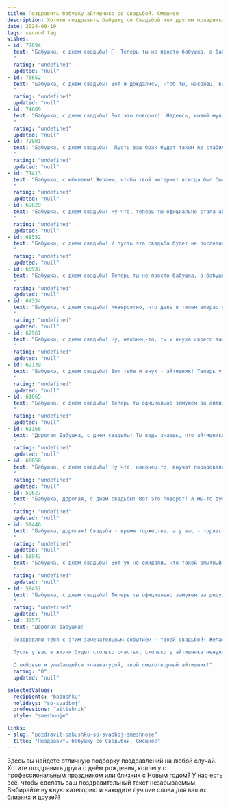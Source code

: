 ```yaml
---
title: Поздравить бабушку айтишника со Свадьбой. Смешное
description: Хотите поздравить бабушку со Свадьбой или другим праздником? Наш ИИ создаст незабываемое поздравление, а вы обязательно выделитесь среди других.  
date: 2024-09-19
tags: second tag
wishes:
- id: 77094
  text: "Бабушка, с днем свадьбы! 🎉  Теперь ты не просто бабушка, а бабушка-айтишница!  Желаем, чтобы брак был стабильным как интернет-соединение, а любовь - быстрой как загрузка игры! 😄
  "
  rating: "undefined"
  updated: "null"
- id: 75652
  text: "Бабушка, с днем свадьбы! Вот и дождались, чтоб ты, наконец, вышла замуж за IT-специалиста! Теперь у вас в доме будет Wi-Fi, а семейные секреты будут храниться в облаке! 🎉
  "
  rating: "undefined"
  updated: "null"
- id: 74609
  text: "Бабушка, с днем свадьбы! Вот это поворот!  Надеюсь, новый муж - тоже айтишник, а то с твоим-то внуком дел навалом!😜
  "
  rating: "undefined"
  updated: "null"
- id: 72901
  text: "Бабушка, с днем свадьбы!  Пусть ваш брак будет таким же стабильным, как интернет-соединение у айтишника, и таким же ярким, как свежий код после дебага! 😊🥳🥂
  "
  rating: "undefined"
  updated: "null"
- id: 71413
  text: "Бабушка, с юбилеем! Желаем, чтобы твой интернет всегда был быстрым, а внуки - не лагали 😂.  Пусть жизнь будет полна радости и веселья, как увлекательная онлайн-игра!  🎉
  "
  rating: "undefined"
  updated: "null"
- id: 69829
  text: "Бабушка, с днем свадьбы! Ну что, теперь ты официально стала айтишницей в семье! 😂 Желаем вам с дедушкой, чтобы ваши семейные алгоритмы работали без багов, а любовь была безграничной, как скорость интернета в пятницу вечером! 🎉🥂
  "
  rating: "undefined"
  updated: "null"
- id: 68552
  text: "Бабушка, с днем свадьбы! И пусть эта свадьба будет не последней, ведь ты теперь, можно сказать, настоящий айтишник - в современном мире \"жениться\" на технологиях приходится частенько! 😊
  "
  rating: "undefined"
  updated: "null"
- id: 65937
  text: "Бабушка, с днем свадьбы! Теперь ты не просто бабушка, а бабушка-айтишница!  Надеемся, в твоей новой жизни будет меньше багов, а больше любви и счастья!  😄
  "
  rating: "undefined"
  updated: "null"
- id: 64324
  text: "Бабушка, с днем свадьбы! Невероятно, что даже в твоем возрасте ты нашла себе айтишника! Ну, теперь у него будет кто-то, кто  сможет починить проводку, а у тебя - кто-то, кто знает, как включить телевизор. Желаем вам бесконечного счастья, стабильного Wi-Fi и чтобы все ваши обновления были только положительными!
  "
  rating: "undefined"
  updated: "null"
- id: 62961
  text: "Бабушка, с днем свадьбы! Ну, наконец-то, ты и внука своего замуж/женатого выдала! Не волнуйся, теперь он будет сидеть дома, писать код и ремонтировать зависший комп, а не тратить время на всяких там девиц/парней. 🎉🍾
  "
  rating: "undefined"
  updated: "null"
- id: 62139
  text: "Бабушка, с днем свадьбы! Вот тебе и внук - айтишник! Теперь у тебя будет не только новая семья, но и бесконечный поток вопросов про Wi-Fi и перезагрузку компьютера 😂 🎉 Желаем вам и молодому семейству счастья, любви и стабильного интернет-соединения!
  "
  rating: "undefined"
  updated: "null"
- id: 61665
  text: "Бабушка, с днем свадьбы! Теперь ты официально замужем за айтишником. Надеюсь, твоя новая жизнь будет полна стабильности, обновления и, конечно, новых, неисследованных областей!  😜
  "
  rating: "undefined"
  updated: "null"
- id: 61166
  text: "Дорогая Бабушка, с днем свадьбы! Ты ведь знаешь, что айтишники – народ романтичный! Только представь: код любви написан, баги в отношениях уже побеждены, а теперь – запускаем программу \"Счастливая семейная жизнь\"! 🍾🎉
  "
  rating: "undefined"
  updated: "null"
- id: 60658
  text: "Бабушка, с днем свадьбы! Ну что, наконец-то, внучат порадовали!  А то уже думали, что ты, как истинный айтишник, со своей женой-программой на всю жизнь останешься! 🎉
  "
  rating: "undefined"
  updated: "null"
- id: 59627
  text: "Бабушка, дорогая, с днем свадьбы! Вот это поворот! А мы-то думали, что ты в соцсетях только \"лайками\" балуешься, а ты, оказывается, на \"свадебный марш\" готова!  😉 Желаем тебе моря любви, чтобы \"глюков\" не было, а только \"апгрейды\" отношений!
  "
  rating: "undefined"
  updated: "null"
- id: 59446
  text: "Бабушка, дорогая! Свадьба - время торжества, а у вас - торжество айтишницкого гения! Пусть ваш \"брак\" с компьютером будет долгим и плодотворным, а глюки и баги - не больше, чем милые шутки! 😂
  "
  rating: "undefined"
  updated: "null"
- id: 58947
  text: "Бабушка, с днем свадьбы! Вот уж не ожидали, что такой опытный айтишник, как ты, найдет свою вторую половинку! Теперь у твоего внука (внучки) два дедушки (две бабушки), а у тебя — новая жизнь, полная кода, любви и, конечно же, новых патчей к семейному счастью!
  "
  rating: "undefined"
  updated: "null"
- id: 58451
  text: "Бабушка, с днем свадьбы! Теперь ты официально замужем за дедушкой, а значит, больше не можешь жаловаться, что он проводит слишком много времени за компьютером! 😂  Будьте счастливы и  не забывайте про  семейные посиделки, а то внуки уже скучают по бабушкиным пирожкам! 🥧
  "
  rating: "undefined"
  updated: "null"
- id: 37577
  text: "Дорогая бабушка!
  
  Поздравляю тебя с этим замечательным событием — твоей свадьбой! Желаю, чтобы твоя жизнь стала настоящим «обновлением системы»: надежно, быстро и без сбоев! Пусть ваша любовь будет как хороший код — понятной, стабильной и без ошибок!
  
  Пусть у вас в жизни будет столько счастья, сколько у айтишника ненужных папок на рабочем столе! Желаю, чтобы все ваши «баги» решались легким движением руки, а все «помехи» превращались в веселые истории для внуков!
  
  С любовью и улыбающейся клавиатурой, твой смехотворный айтишник!"
  rating: "0"
  updated: "null"

selectedValues:
  recipients: "babushku"
  holidays: "so-svadboj"
  professions: "aitishnik"
  style: "smeshnoje"

links:
- slug: "pozdravit-babushku-so-svadboj-smeshnoje"
  title: "Поздравить бабушку со Свадьбой. Смешное"
---
```


Здесь вы найдете отличную подборку поздравлений на любой случай. 
Хотите поздравить друга с днём рождения, коллегу с профессиональным праздником или близких с Новым годом? У нас есть всё, чтобы сделать ваш поздравительный текст незабываемым. Выбирайте нужную категорию и находите лучшие слова для ваших близких и друзей!
